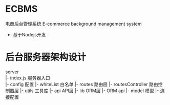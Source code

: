 # ECBMS
电商后台管理系统 E-commerce background management system

- 基于Nodejs开发

# 后台服务器架构设计

server <br>
  |- index.js 服务器入口 <br>
  |- config 配置
  |- whiteList 白名单
  |- routes 路由层
  |- routesController 路由控制器层
  |- utils 工具库
  |- api API层
  |- lib ORM层
      |- ORM api
      |- model 模型
      |- 连接配置
